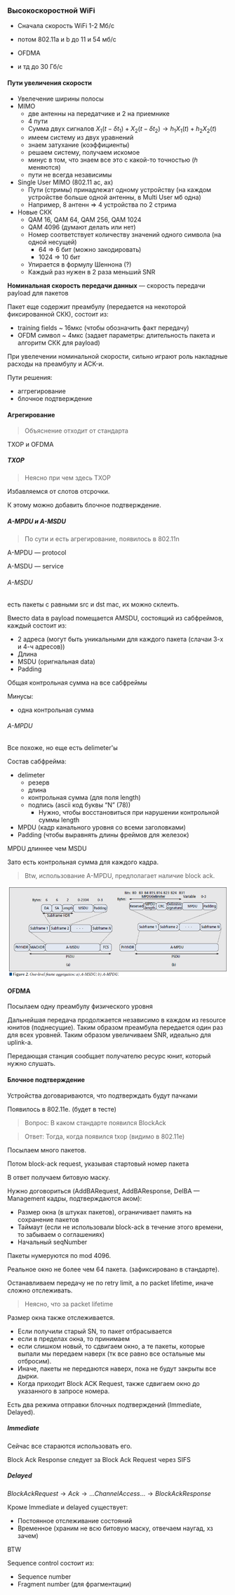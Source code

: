 ### Высокоскоростной WiFi

- Сначала скорость WiFi 1-2 Мб/с

- потом 802.11a и b до 11 и 54 мб/с

- OFDMA
- и тд до 30 Гб/с

#### Пути увеличения скорости

- Увелечение ширины полосы
- MIMO
  - две антенны на передатчике и 2 на приемнике
  - 4 пути
  - Сумма двух сигналов $X_1(t-\delta t_1) + X_2(t - \delta t_2) \to h_1X_1(t) + h_2X_2(t)$
  - имеем систему из двух уравнений
  - знаем затухание (коэффициенты)
  - решаем систему, получаем искомое
  - минус в том, что знаем все это с какой-то точностью ($h$ меняются)
  - пути не всегда независимы
- Single User MIMO (802.11 ac, ax)
  - Пути (стримы) принадлежат одному устройству (на каждом устройстве больше одной антенны, в Multi User мб одна)
  - Например, 8 антенн => 4 устройства по 2 стрима
- Новые СКК
  - QAM 16, QAM 64, QAM 256, QAM 1024
  - QAM 4096 (думают делать или нет)
  - Номер соответствует количеству значений одного символа (на одной несущей)
    - 64 => 6 бит (можно закодировать)
    - 1024 => 10 бит
  - Упирается в формулу Шеннона (?)
  - Каждый раз нужен в 2 раза меньший SNR

**Номинальная скорость передачи данных** — скорость передачи payload для пакетов

Пакет еще содержит преамбулу (передается на некоторой фиксированной СКК), состоит из:

- training fields ~ 16мкс (чтобы обозначить факт передачу)
- OFDM символ ~ 4мкс (задает параметры: длительность пакета и алгоритм СКК для payload)

При увелечении номинальной скорости, сильно играют роль накладные расходы на преамбулу и ACK-и.

Пути решения:

- аггрегирование
- блочное подтверждение

#### Агрегирование

> Объяснение отходит от стандарта

TXOP и OFDMA

##### TXOP

> Неясно при чем здесь TXOP

Избавляемся от слотов отсрочки.

К этому можно добавить блочное подтверждение.

##### A-MPDU и A-MSDU

> По сути и есть агрегирование, появилось в 802.11n

A-MPDU — protocol

A-MSDU — service

###### A-MSDU

есть пакеты с равными src и dst mac, их можно склеить.

Вместо data в payload помещается AMSDU, состоящий из сабфреймов, каждый состоит из:

- 2 адреса (могут быть уникальными для каждого пакета (слачаи 3-х и 4-ч адресов))
- Длина
- MSDU (оригнальная data)
- Padding

Общая контрольная сумма на все сабфреймы

Минусы:

- одна контрольная сумма

###### A-MPDU

Все похоже, но еще есть delimeter'ы

Состав сабфрейма:

- delimeter
  - резерв
  - длина
  - контрольная сумма (для поля length)
  - подпись (ascii код буквы “N” (78))
    - Нужно, чтобы восстановиться при нарушении контрольной суммы length
- MPDU (кадр канального уровня со всеми заголовками)
- Padding (чтобы выравнять длины фреймов для железок)

MPDU длиннее чем MSDU

Зато есть контрольная сумма для каждого кадра.

> Btw, использование A-MPDU, предполагает наличие block ack.

![ampdu_and_amsdu](/img/ampdu_and_amsdu.png)

#### OFDMA

Посылаем одну преамбулу физического уровня

Дальнейшая передача продолжается независимо в каждом из resource юнитов (поднесущие). Таким образом преамбула передается один раз для всех уровней. Таким образом увеличиваем SNR, идеально для uplink-а.

Передающая станция сообщает получателю ресурс юнит, который нужно слушать.

#### Блочное подтверждение

Устройства договариваются, что подтверждать будут пачками

Появилось в 802.11e. (будет в тесте)

> Вопрос: В каком стандарте появился BlockAck

> Ответ: Тогда, когда появился txop (видимо в 802.11e)

Посылаем много пакетов.

Потом block-ack request, указывая стартовый номер пакета

В ответ получаем битовую маску.

Нужно договориться (AddBARequest, AddBAResponse, DelBA — Management кадры, подтверждаются аком):

- Размер окна (в штуках пакетов), ограничивает память на сохранение пакетов
- Таймаут (если не использовали block-ack в течение этого времени, то забываем о соглашениях)
- Начальный seqNumber

Пакеты нумеруются по mod 4096.

Реальное окно не более чем 64 пакета. (зафиксировано в стандарте).

Останавливаем передачу не по retry limit, а по packet lifetime, иначе сложно отслеживать.

> Неясно, что за packet lifetime

Размер окна также отслеживается. 

- Если получили старый SN, то пакет отбрасывается
- если в пределах окна, то принимаем
- если слишком новый, то сдвигаем окно, а те пакеты, которые выпали мы передаем наверх (тк все равно все остальные мы отбросим). 
- Иначе, пакеты не передаются наверх, пока не будут закрыты все дырки. 
- Когда приходит Block ACK Request, также сдвигаем окно до указанного в запросе номера.

Есть два режима отправки блочных подтверждений (Immediate, Delayed).

##### Immediate

Сейчас все стараются использовать его.

Block Ack Response следует за Block Ack Request через SIFS

##### Delayed

$Block Ack Request \to Ack \to \dots ChannelAccess \dots \to Block Ack Response$

Кроме Immediate и delayed существует:

- Постоянное отслеживание состояний
- Временное (храним не всю битовую маску, отвечаем наугад, хз зачем)

BTW

Sequence control состоит из:

- Sequence number
- Fragment number (для фрагментации)


